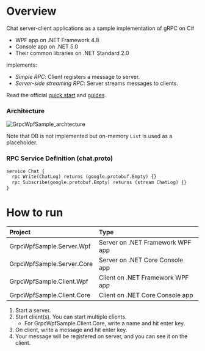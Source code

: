 # Overview

Chat server-client applications as a sample implementation of gRPC on C#
- WPF app on .NET Framework 4.8
- Console app on .NET 5.0
- Their common libraries on .NET Standard 2.0

implements:
- *Simple RPC*: Client registers a message to server.
- *Server-side streaming RPC*: Server streams messages to clients.

Read the official [quick start](https://grpc.io/docs/quickstart/csharp.html) and [guides](https://grpc.io/docs/guides/).

### Architecture

![GrpcWpfSample_archtecture](https://github.com/cactuaroid/GrpcWpfSample/blob/master/GrpcWpfSample_archtecture.png)

Note that  DB is not implemented but on-memory `List` is used as a placeholder.

### RPC Service Definition (chat.proto)

```proto
service Chat {
  rpc Write(ChatLog) returns (google.protobuf.Empty) {}
  rpc Subscribe(google.protobuf.Empty) returns (stream ChatLog) {}
}
```

# How to run

|Project|Type|
|:--|:--|
|GrpcWpfSample.Server.Wpf|Server on .NET Framework WPF app|
|GrpcWpfSample.Server.Core|Server on .NET Core Console app|
|GrpcWpfSample.Client.Wpf|Client on .NET Framework WPF app|
|GrpcWpfSample.Client.Core|Client on .NET Core Console app|

1. Start a server.
1. Start client(s). You can start multiple clients.
   - For GrpcWpfSample.Client.Core, write a name and hit enter key.
1. On client, write a message and hit enter key.
1. Your message will be registered on server, and you can see it on the client.
